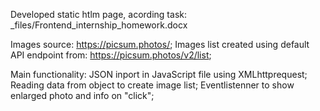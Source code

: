 Developed static htlm page, acording task: _files/Frontend_internship_homework.docx

Images source: https://picsum.photos/;
Images list created using default API endpoint from: https://picsum.photos/v2/list;

Main functionality:
JSON inport in JavaScript file using XMLhttprequest;
Reading data from object to create image list;
Eventlistenner to show enlarged photo and info on "click";

